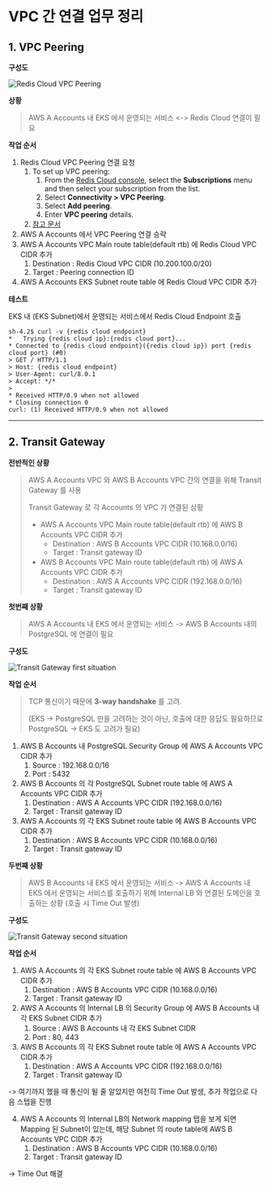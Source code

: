 # VPC 간 연결 업무 정리

## 1. VPC Peering

**구성도**

![Redis Cloud VPC Peering](https://github.com/younggwon1/toy-project/assets/108652621/6008606d-3965-43ac-97e0-190bde514890)

**상황**

> AWS A Accounts 내 EKS 에서 운영되는 서비스 <-> Redis Cloud 연결이 필요

**작업 순서**

1. Redis Cloud VPC Peering 연결 요청
   1. To set up VPC peering:
      1. From the [Redis Cloud console](https://app.redislabs.com/), select the **Subscriptions** menu and then select your subscription from the list.
      2. Select **Connectivity > VPC Peering**.
      3. Select **Add peering**.
      4. Enter **VPC peering** details.
   2. [참고 문서](https://redis.io/docs/latest/operate/rc/security/vpc-peering/)
2. AWS A Accounts 에서 VPC Peering 연결 승락
3. AWS A Accounts VPC Main route table(default rtb) 에 Redis Cloud VPC CIDR 추가
   1. Destination : Redis Cloud VPC CIDR (10.200.100.0/20)
   2. Target : Peering connection ID
4. AWS A Accounts EKS Subnet route table 에 Redis Cloud VPC CIDR 추가

**테스트**

EKS 내 (EKS Subnet)에서 운영되는 서비스에서 Redis Cloud Endpoint 호출

```
sh-4.2$ curl -v {redis cloud endpoint}
*   Trying {redis cloud ip}:{redis cloud port}...
* Connected to {redis cloud endpoint}({redis cloud ip}) port {redis cloud port} (#0)
> GET / HTTP/1.1
> Host: {redis cloud endpoint}
> User-Agent: curl/8.0.1
> Accept: */*
>
* Received HTTP/0.9 when not allowed
* Closing connection 0
curl: (1) Received HTTP/0.9 when not allowed
```

---

## 2. Transit Gateway

**전반적인 상황**

> AWS A Accounts VPC 와 AWS B Accounts VPC 간의 연결을 위해 Transit Gateway 를 사용
>
> Transit Gateway 로 각 Accounts 의 VPC 가 연결된 상황
>
> - AWS A Accounts VPC Main route table(default rtb) 에 AWS B Accounts VPC CIDR 추가
>   - Destination : AWS B Accounts VPC CIDR (10.168.0.0/16)
>   - Target : Transit gateway ID
> - AWS B Accounts VPC Main route table(default rtb) 에 AWS A Accounts VPC CIDR 추가
>   - Destination : AWS A Accounts VPC CIDR (192.168.0.0/16)
>   - Target : Transit gateway ID

**첫번째 상황**

> AWS A Accounts 내 EKS 에서 운영되는 서비스 -> AWS B Accounts 내의 PostgreSQL 에 연결이 필요

**구성도**

![Transit Gateway first situation](https://github.com/younggwon1/toy-project/assets/108652621/6a6850af-167a-4211-a8af-8361d6af75fb)

**작업 순서**

> TCP 통신이기 때문에 **3-way handshake** 를 고려.
>
> (EKS -> PostgreSQL 만을 고려하는 것이 아닌, 호출에 대한 응답도 필요하므로 PostgreSQL -> EKS 도 고려가 필요)

1. AWS B Accounts 내 PostgreSQL Security Group 에 AWS A Accounts VPC CIDR 추가
   1. Source : 192.168.0.0/16
   2. Port : 5432
2. AWS B Accounts 의 각 PostgreSQL Subnet route table 에 AWS A Accounts VPC CIDR 추가
   1. Destination : AWS A Accounts VPC CIDR (192.168.0.0/16)
   2. Target : Transit gateway ID
3. AWS A Accounts 의 각 EKS Subnet route table 에 AWS B Accounts VPC CIDR 추가
   1. Destination : AWS B Accounts VPC CIDR (10.168.0.0/16)
   2. Target : Transit gateway ID

**두번째 상황**

> AWS B Accounts 내 EKS 에서 운영되는 서비스 -> AWS A Accounts 내 EKS 에서 운영되는 서비스를 호출하기 위해 Internal LB 와 연결된 도메인을 호출하는 상황 (호출 시 Time Out 발생)

**구성도**

![Transit Gateway second situation](https://github.com/younggwon1/toy-project/assets/108652621/15e38758-d7e4-4433-8d20-f6aa5e097f73)

**작업 순서**

1. AWS A Accounts 의 각 EKS Subnet route table 에 AWS B Accounts VPC CIDR 추가
   1. Destination : AWS B Accounts VPC CIDR (10.168.0.0/16)
   2. Target : Transit gateway ID
2. AWS A Accounts 의 Internal LB 의 Security Group 에 AWS B Accounts 내 각 EKS Subnet CIDR 추가
   1. Source : AWS B Accounts 내 각 EKS Subnet CIDR
   2. Port : 80, 443
3. AWS B Accounts 의 각 EKS Subnet route table 에 AWS A Accounts VPC CIDR 추가
   1. Destination : AWS A Accounts VPC CIDR (192.168.0.0/16)
   2. Target : Transit gateway ID

-> 여기까지 했을 때 통신이 될 줄 알았지만 여전히 Time Out 발생, 추가 작업으로 다음 스텝을 진행

4. AWS A Accounts 의 Internal LB의 Network mapping 탭을 보게 되면 Mapping 된 Subnet이 있는데, 해당 Subnet 의 route table에 AWS B Accounts VPC CIDR 추가
   1. Destination : AWS B Accounts VPC CIDR (10.168.0.0/16)
   2. Target : Transit gateway ID

-> Time Out 해결
